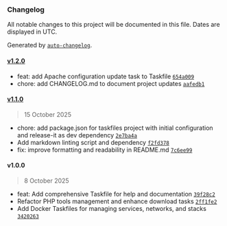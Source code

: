 ### Changelog

All notable changes to this project will be documented in this file. Dates are displayed in UTC.

Generated by [`auto-changelog`](https://github.com/CookPete/auto-changelog).

#### [v1.2.0](https://github.com/koromerzhin/taskfiles/compare/v1.1.0...v1.2.0)

- feat: add Apache configuration update task to Taskfile [`654a009`](https://github.com/koromerzhin/taskfiles/commit/654a00942930c1563176440b7b9a959ff5aa6f06)
- chore: add CHANGELOG.md to document project updates [`aafedb1`](https://github.com/koromerzhin/taskfiles/commit/aafedb10ea35098b370fb3d3cacd8dac61f8684f)

#### [v1.1.0](https://github.com/koromerzhin/taskfiles/compare/v1.0.0...v1.1.0)

> 15 October 2025

- chore: add package.json for taskfiles project with initial configuration and release-it as dev dependency [`2e7ba4a`](https://github.com/koromerzhin/taskfiles/commit/2e7ba4a6306971b5c2746cce55c94843b4fb5cf7)
- Add markdown linting script and dependency [`f2fd378`](https://github.com/koromerzhin/taskfiles/commit/f2fd378cc03870e466cb7fc841b74b7622068086)
- fix: improve formatting and readability in README.md [`7c6ee99`](https://github.com/koromerzhin/taskfiles/commit/7c6ee992575702f70fd77f35b77ab2cea9146d83)

#### v1.0.0

> 8 October 2025

- feat: Add comprehensive Taskfile for help and documentation [`39f28c2`](https://github.com/koromerzhin/taskfiles/commit/39f28c2068a85bf4f851def99b90ad7c989f8fdf)
- Refactor PHP tools management and enhance download tasks [`2ff1fe2`](https://github.com/koromerzhin/taskfiles/commit/2ff1fe23605bb3ba1e620bc4849917d97294cca6)
- Add Docker Taskfiles for managing services, networks, and stacks [`3420263`](https://github.com/koromerzhin/taskfiles/commit/3420263687cf01222aded4ab9ac19899a1075db3)
